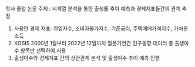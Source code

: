 학사 졸업 논문 주제 : 시계열 분석을 통한 출생률 추이 예측과 경제지표들간의 관계 추정

1. 사용한 경제 지표: 취업자수, 소비자물가지수, 기준금리, 주택매매가격지수, 가처분소득
2. KOSIS 2000년 1월부터 2022년 12월까지 월분기연간 인구동향 데이터 중 출생아수 항목만 선택하여 사용
3. 출생아수와 경제지표 간의 상관관계 분석 및 출생아수 추이 예측 진행
